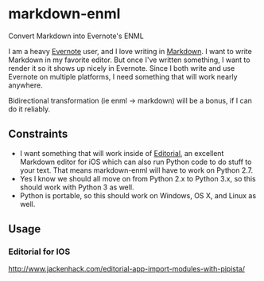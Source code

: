 markdown-enml
=============

Convert Markdown into Evernote's ENML

I am a heavy [Evernote](http://www.evernote.com) user, and I love writing in [Markdown](http://daringfireball.net/projects/markdown/). I want to write Markdown in my favorite editor. But once I've written something, I want to render it so it shows up nicely in Evernote. Since I both write and use Evernote on multiple platforms, I need something that will work nearly anywhere.

Bidirectional transformation (ie enml -> markdown) will be a bonus, if I can do it reliably.

## Constraints

 * I want something that will work inside of [Editorial](http://omz-software.com/editorial/), an excellent Markdown editor for iOS which can also run Python code to do stuff to your text. That means markdown-enml will have to work on Python 2.7.
 * Yes I know we should all move on from Python 2.x to Python 3.x, so this should work with Python 3 as well.
 * Python is portable, so this should work on Windows, OS X, and Linux as well.

## Usage



### Editorial for IOS

http://www.jackenhack.com/editorial-app-import-modules-with-pipista/




